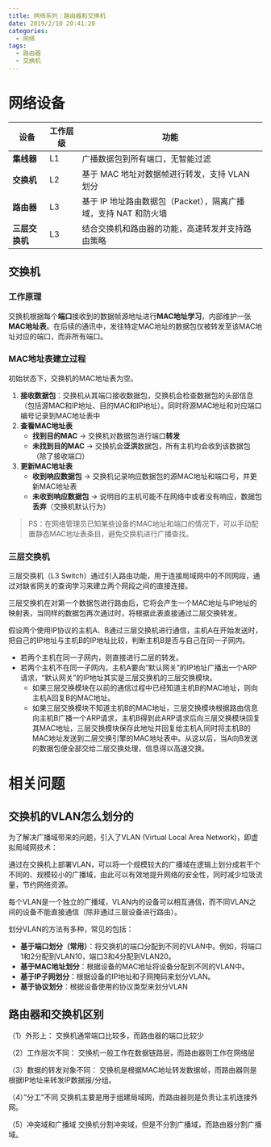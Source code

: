 ```yaml
---
title: 网络系列：路由器和交换机
date: 2019/2/10 20:41:20
categories:
  - 网络
tags:
  - 路由器
  - 交换机
---
```


# 网络设备

| 设备           | 工作层级 | 功能                                                         |
| -------------- | -------- | ------------------------------------------------------------ |
| **集线器**     | L1       | 广播数据包到所有端口，无智能过滤                             |
| **交换机**     | L2       | 基于 MAC 地址对数据帧进行转发，支持 VLAN 划分                |
| **路由器**     | L3       | 基于 IP 地址路由数据包（Packet），隔离广播域，支持 NAT 和防火墙 |
| **三层交换机** | L3       | 结合交换机和路由器的功能，高速转发并支持路由策略             |

## **交换机**

### **工作原理**

交换机根据每个**端口**接收到的数据帧源地址进行**MAC地址学习**，内部维护一张**MAC地址表**。在后续的通讯中，发往特定MAC地址的数据包仅被转发至该MAC地址对应的端口，而非所有端口。

### **MAC地址表建立过程**

初始状态下，交换机的MAC地址表为空。

1. **接收数据包**：交换机从其端口接收数据包，交换机会检查数据包的头部信息（包括源MAC和IP地址、目的MAC和IP地址）。同时将源MAC地址和对应端口编号记录到MAC地址表中
2. **查看MAC地址表**
   - **找到目的MAC** -> 交换机对数据包进行端口**转发**
   - **未找到目的MAC** -> 交换机会**泛洪**数据包，所有主机均会收到该数据包（除了接收端口）
3. **更新MAC地址表**
   - **收到响应数据包** -> 交换机记录响应数据包的源MAC地址和端口号，并更新MAC地址表
   - **未收到响应数据包** -> 说明目的主机可能不在网络中或者没有响应，数据包**丢弃**（交换机默认行为）

> PS：在网络管理员已知某些设备的MAC地址和端口的情况下，可以手动配置静态MAC地址表条目，避免交换机进行广播查找。

### **三层交换机**

三层交换机（L3 Switch）通过引入路由功能，用于连接局域网中的不同网段，通过对缺省网关的查询学习来建立两个网段之间的直接连接。

三层交换机在对第一个数据包进行路由后，它将会产生一个MAC地址与IP地址的映射表，当同样的数据包再次通过时，将根据此表直接通过二层交换转发。

假设两个使用IP协议的主机A、B通过三层交换机进行通信，主机A在开始发送时，把自己的IP地址与主机B的IP地址比较，判断主机B是否与自己在同一子网内。

- 若两个主机在同一子网内，则直接进行二层的转发。
- 若两个主机不在同一子网内，主机A要向“默认网关”的IP地址广播出一个ARP请求，“默认网关”的IP地址其实是三层交换机的三层交换模块。
  - 如果三层交换模块在以前的通信过程中已经知道主机B的MAC地址，则向主机A回复B的MAC地址。
  - 如果三层交换模块不知道主机B的MAC地址，三层交换模块根据路由信息向主机B广播一个ARP请求，主机B得到此ARP请求后向三层交换模块回复其MAC地址，三层交换模块保存此地址并回复给主机A,同时将主机B的MAC地址发送到二层交换引擎的MAC地址表中。从这以后，当A向B发送的数据包便全部交给二层交换处理，信息得以高速交换。

# 相关问题

## 交换机的VLAN怎么划分的

为了解决广播域带来的问题，引入了VLAN (Virtual Local Area Network)，即虚拟局域网技术：

通过在交换机上部署VLAN，可以将一个规模较大的广播域在逻辑上划分成若干个不同的、规模较小的广播域，由此可以有效地提升网络的安全性，同时减少垃圾流量，节约网络资源。

每个VLAN是一个独立的广播域，VLAN内的设备可以相互通信，而不同VLAN之间的设备不能直接通信（除非通过三层设备进行路由）。

划分VLAN的方法有多种，常见的包括：

- **基于端口划分（常用）**：将交换机的端口分配到不同的VLAN中。例如，将端口1和2分配到VLAN10，端口3和4分配到VLAN20。
- **基于MAC地址划分**：根据设备的MAC地址将设备分配到不同的VLAN中。
- **基于IP子网划分**：根据设备的IP地址和子网掩码来划分VLAN。
- **基于协议划分**：根据设备使用的协议类型来划分VLAN

## 路由器和交换机区别

（1）外形上：
交换机通常端口比较多，而路由器的端口比较少

（2）工作层次不同：
交换机一般工作在数据链路层，而路由器则工作在网络层

（3）数据的转发对象不同：
交换机是根据MAC地址转发数据帧，而路由器则是根据IP地址来转发IP数据报/分组。

（4）”分工“不同
交换机主要是用于组建局域网，而路由器则是负责让主机连接外网。

（5）冲突域和广播域
交换机分割冲突域，但是不分割广播域，而路由器分割广播域。
